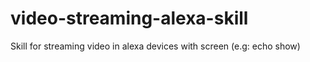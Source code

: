 # video-streaming-alexa-skill
Skill for streaming video in alexa devices with screen (e.g: echo show)
